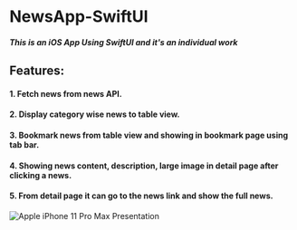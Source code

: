 # NewsApp-SwiftUI

##### This is an iOS App Using SwiftUI and it's an individual work

## Features:
  #### 1. Fetch news from news API.
  #### 2. Display category wise news to table view.
  #### 3. Bookmark news from table view and showing in bookmark page using tab bar.
  #### 4. Showing news content, description, large image in detail page after clicking a news.
  #### 5. From detail page it can go to the news link and show the full news.

![Apple iPhone 11 Pro Max Presentation](https://github.com/ashikur16/NewsApp-SwiftUI/assets/86765218/51d1a830-8222-46e4-8ea4-0b94ce890279)
